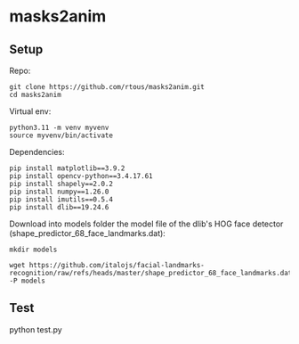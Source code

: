 # masks2anim

## Setup

Repo:
```
git clone https://github.com/rtous/masks2anim.git
cd masks2anim
```

Virtual env:
```
python3.11 -m venv myvenv
source myvenv/bin/activate
```

Dependencies:
```
pip install matplotlib==3.9.2
pip install opencv-python==3.4.17.61
pip install shapely==2.0.2
pip install numpy==1.26.0
pip install imutils==0.5.4
pip install dlib==19.24.6
```

Download into models folder the model file of the dlib's HOG face detector (shape_predictor_68_face_landmarks.dat):
```
mkdir models

wget https://github.com/italojs/facial-landmarks-recognition/raw/refs/heads/master/shape_predictor_68_face_landmarks.dat -P models
```

## Test

python test.py
